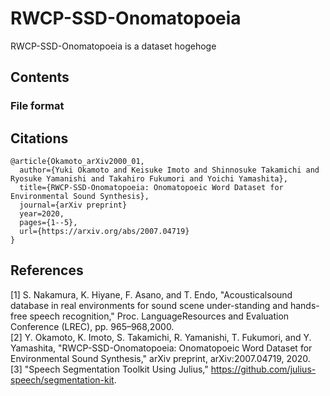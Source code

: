 # RWCP-SSD-Onomatopoeia
RWCP-SSD-Onomatopoeia is a dataset hogehoge



## Contents


### File format



## Citations
```
@article{Okamoto_arXiv2000_01,
  author={Yuki Okamoto and Keisuke Imoto and Shinnosuke Takamichi and Ryosuke Yamanishi and Takahiro Fukumori and Yoichi Yamashita},
  title={RWCP-SSD-Onomatopoeia: Onomatopoeic Word Dataset for Environmental Sound Synthesis},
  journal={arXiv preprint}
  year=2020,
  pages={1--5},
  url={https://arxiv.org/abs/2007.04719}
}
```


## References
[1] S. Nakamura, K. Hiyane, F. Asano, and T. Endo, "Acousticalsound database in real environments for sound scene under-standing and hands-free speech recognition," Proc. LanguageResources and Evaluation Conference (LREC), pp. 965–968,2000.  
[2] Y. Okamoto, K. Imoto, S. Takamichi, R. Yamanishi, T. Fukumori, and Y. Yamashita, "RWCP-SSD-Onomatopoeia: Onomatopoeic Word Dataset for Environmental Sound Synthesis," arXiv preprint, arXiv:2007.04719, 2020.  
[3] "Speech Segmentation Toolkit Using Julius," https://github.com/julius-speech/segmentation-kit.
